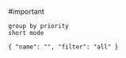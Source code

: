 #important 

```tasks
group by priority
short mode
```

```todoist
{ "name": "", "filter": "all" } 
```
